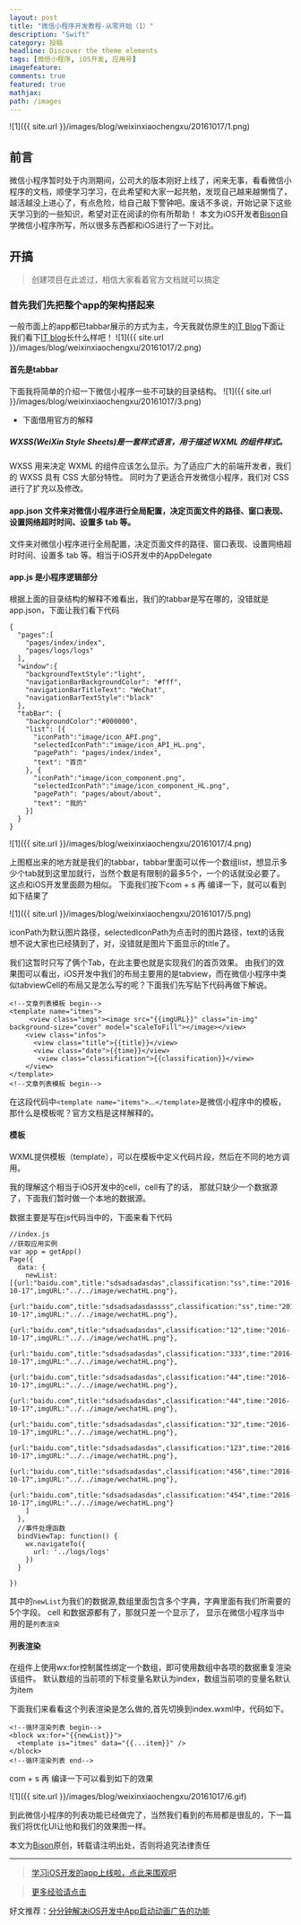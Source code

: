 ```yaml
---
layout: post
title: "微信小程序开发教程-从零开始（1）"
description: "Swift"
category: 投稿
headline: Discover the theme elements
tags: [微信小程序, iOS开发, 应用号]
imagefeature: 
comments: true
featured: true
mathjax: 
path: /images
---
```


![1]({{ site.url }}/images/blog/weixinxiaochengxu/20161017/1.png)<br>


## 前言

微信小程序暂时处于内测期间，公司大的版本刚好上线了，闲来无事，看看微信小程序的文档，顺便学习学习，在此希望和大家一起共勉，发现自己越来越懒惰了，越活越没上进心了，有点危险，给自己敲下警钟吧。废话不多说，开始记录下这些天学习到的一些知识，希望对正在阅读的你有所帮助！
本文为iOS开发者[Bison](blog.allluckly.cn)自学微信小程序所写，所以很多东西都和iOS进行了一下对比。

## 开搞

> 创建项目在此滤过，相信大家看着官方文档就可以搞定

### 首先我们先把整个app的架构搭起来

一般市面上的app都已tabbar展示的方式为主，今天我就仿原生的[IT Blog](https://itunes.apple.com/cn/app/it-blog-ios-kai-fa-zhe-wen/id1067787090?mt=8)下面让我们看下[IT blog](https://itunes.apple.com/cn/app/it-blog-ios-kai-fa-zhe-wen/id1067787090?mt=8)长什么样吧！
![1]({{ site.url }}/images/blog/weixinxiaochengxu/20161017/2.png)<br>

#### 首先是tabbar
下面我将简单的介绍一下微信小程序一些不可缺的目录结构。
![1]({{ site.url }}/images/blog/weixinxiaochengxu/20161017/3.png)<br>

- 下面借用官方的解释

##### WXSS(WeiXin Style Sheets)是一套样式语言，用于描述 WXML 的组件样式。

WXSS 用来决定 WXML 的组件应该怎么显示。为了适应广大的前端开发者，我们的 WXSS 具有 CSS 大部分特性。 同时为了更适合开发微信小程序，我们对 CSS 进行了扩充以及修改。

#### app.json 文件来对微信小程序进行全局配置，决定页面文件的路径、窗口表现、设置网络超时时间、设置多 tab 等。

文件来对微信小程序进行全局配置，决定页面文件的路径、窗口表现、设置网络超时时间、设置多 tab 等。相当于iOS开发中的AppDelegate

#### app.js 是小程序逻辑部分

根据上面的目录结构的解释不难看出，我们的tabbar是写在哪的，没错就是app.json，下面让我们看下代码

```
{
  "pages":[
    "pages/index/index",
    "pages/logs/logs"
  ],
  "window":{
    "backgroundTextStyle":"light",
    "navigationBarBackgroundColor": "#fff",
    "navigationBarTitleText": "WeChat",
    "navigationBarTextStyle":"black"
  },
  "tabBar": {
    "backgroundColor":"#000000",
    "list": [{
      "iconPath":"image/icon_API.png",
      "selectedIconPath":"image/icon_API_HL.png",
      "pagePath": "pages/index/index",
      "text": "首页"
    }, {
      "iconPath":"image/icon_component.png",
      "selectedIconPath":"image/icon_component_HL.png",
      "pagePath": "pages/about/about",
      "text": "我的"
    }]
  }
}
```

![1]({{ site.url }}/images/blog/weixinxiaochengxu/20161017/4.png)<br>

上图框出来的地方就是我们的tabbar，tabbar里面可以传一个数组list，想显示多少个tab就到这里加就行，当然个数是有限制的最多5个，一个的话就没必要了。这点和iOS开发里面颇为相似。
下面我们按下com + s 再 编译一下，就可以看到如下结果了


![1]({{ site.url }}/images/blog/weixinxiaochengxu/20161017/5.png)<br>

iconPath为默认图片路径，selectedIconPath为点击时的图片路径，text的话我想不说大家也已经猜到了，对，没错就是图片下面显示的title了。

我们这暂时只写了俩个Tab，在此主要也就是实现我们的首页效果。
由我们的效果图可以看出，iOS开发中我们的布局主要用的是tabview，而在微信小程序中类似tabviewCell的布局又是怎么写的呢？下面我们先写贴下代码再做下解说。

```
<!--文章列表模板 begin-->
<template name="itmes">
     <view class="imgs"><image src="{{imgURL}}" class="in-img" background-size="cover" model="scaleToFill"></image></view>
    <view class="infos">
      <view class="title">{{title}}</view>
      <view class="date">{{time}}</view>
       <view class="classification">{{classification}}</view>
    </view>
</template>
<!--文章列表模板 begin-->
```

在这段代码中`<template name="items">`...`</template>`是微信小程序中的模板，那什么是模板呢？官方文档是这样解释的。

#### 模板

WXML提供模板（template），可以在模板中定义代码片段，然后在不同的地方调用。

我的理解这个相当于iOS开发中的cell，cell有了的话， 那就只缺少一个数据源了，下面我们暂时做一个本地的数据源。

数据主要是写在js代码当中的，下面来看下代码

```
//index.js
//获取应用实例
var app = getApp()
Page({
  data: {
    newList:[{url:"baidu.com",title:"sdsadsadasdas",classification:"ss",time:"2016-10-17",imgURL:"../../image/wechatHL.png"},
             {url:"baidu.com",title:"sdsadsadasdassss",classification:"ss",time:"2016-10-17",imgURL:"../../image/wechatHL.png"},
             {url:"baidu.com",title:"sdsadsadasdas",classification:"12",time:"2016-10-17",imgURL:"../../image/wechatHL.png"},
             {url:"baidu.com",title:"sdsadsadasdas",classification:"333",time:"2016-10-17",imgURL:"../../image/wechatHL.png"},
             {url:"baidu.com",title:"sdsadsadasdas",classification:"44",time:"2016-10-17",imgURL:"../../image/wechatHL.png"},
             {url:"baidu.com",title:"sdsadsadasdas",classification:"44",time:"2016-10-17",imgURL:"../../image/wechatHL.png"},
             {url:"baidu.com",title:"sdsadsadasdas",classification:"32",time:"2016-10-17",imgURL:"../../image/wechatHL.png"},
             {url:"baidu.com",title:"sdsadsadasdas",classification:"123",time:"2016-10-17",imgURL:"../../image/wechatHL.png"},
             {url:"baidu.com",title:"sdsadsadasdas",classification:"456",time:"2016-10-17",imgURL:"../../image/wechatHL.png"},
             {url:"baidu.com",title:"sdsadsadasdas",classification:"454",time:"2016-10-17",imgURL:"../../image/wechatHL.png"}
    ]
  },
  //事件处理函数
  bindViewTap: function() {
    wx.navigateTo({
      url: '../logs/logs'
    })
  }

})

```

其中的`newList`为我们的数据源,数组里面包含多个字典，字典里面有我们所需要的5个字段。
cell 和数据源都有了，那就只差一个显示了， 显示在微信小程序当中用的是`列表渲染`

#### 列表渲染

在组件上使用wx:for控制属性绑定一个数组，即可使用数组中各项的数据重复渲染该组件。
默认数组的当前项的下标变量名默认为index，数组当前项的变量名默认为item

下面我们来看看这个列表渲染是怎么做的,首先切换到index.wxml中，代码如下。

```
<!--循环渲染列表 begin-->
<block wx:for="{{newList}}">
  <template is="itmes" data="{{...item}}" />
</block>
<!--循环渲染列表 end-->
```

com + s 再 编译一下可以看到如下的效果

![1]({{ site.url }}/images/blog/weixinxiaochengxu/20161017/6.gif)<br>

到此微信小程序的列表功能已经做完了，当然我们看到的布局都是很乱的，下一篇我们将优化UI让他和我们的效果图一样。

本文为[Bison](blog.allluckly.cn)原创，转载请注明出处，否则将追究法律责任

----------------------------------------------------------

> [学习iOS开发的app上线啦，点此来围观吧](https://itunes.apple.com/us/app/it-blog-zi-xueios-kai-fa-jin/id1067787090?l=zh&ls=1&mt=8)<br>

> [更多经验请点击](https://allluckly.cn)<br>

好文推荐：[分分钟解决iOS开发中App启动动画广告的功能](https://allluckly.cn/lblaunchimagead/LBLaunchImageAd)<br>

